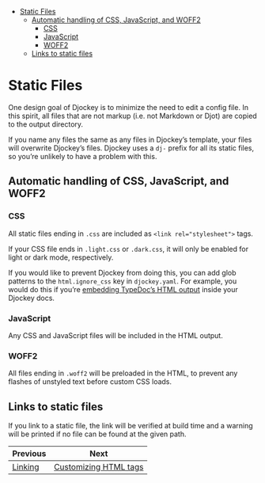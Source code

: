 <!--
  DO NOT EDIT THIS FILE DIRECTLY!
  It is generated by djockey.
-->
- [Static Files](../foundations/static_files.md#Static-Files)
  - [Automatic handling of CSS, JavaScript, and
    WOFF2](../foundations/static_files.md#Automatic-handling-of-CSS-JavaScript-and-WOFF2)
    - [CSS](../foundations/static_files.md#CSS)
    - [JavaScript](../foundations/static_files.md#JavaScript)
    - [WOFF2](../foundations/static_files.md#WOFF2)
  - [Links to static
    files](../foundations/static_files.md#Links-to-static-files)

<div id="Static-Files" class="section" id="Static-Files">

# Static Files

One design goal of Djockey is to minimize the need to edit a config
file. In this spirit, all files that are not markup (i.e. not Markdown
or Djot) are copied to the output directory.

If you name any files the same as any files in Djockey’s template, your
files will overwrite Djockey’s files. Djockey uses a `dj-` prefix for
all its static files, so you’re unlikely to have a problem with this.

<div id="Automatic-handling-of-CSS-JavaScript-and-WOFF2" class="section"
id="Automatic-handling-of-CSS-JavaScript-and-WOFF2">

## Automatic handling of CSS, JavaScript, and WOFF2

<div id="CSS" class="section" id="CSS">

### CSS

All static files ending in `.css` are included as
`<link rel="stylesheet">` tags.

If your CSS file ends in `.light.css` or `.dark.css`, it will only be
enabled for light or dark mode, respectively.

If you would like to prevent Djockey from doing this, you can add glob
patterns to the `html.ignore_css` key in `djockey.yaml`. For example,
you would do this if you’re [embedding TypeDoc’s HTML
output](../features/typedoc.md#typedoc-integration) inside your Djockey
docs.

</div>

<div id="JavaScript" class="section" id="JavaScript">

### JavaScript

Any CSS and JavaScript files will be included in the HTML output.

</div>

<div id="WOFF2" class="section" id="WOFF2">

### WOFF2

All files ending in `.woff2` will be preloaded in the HTML, to prevent
any flashes of unstyled text before custom CSS loads.

</div>

</div>

<div id="Links-to-static-files" class="section"
id="Links-to-static-files">

## Links to static files

If you link to a static file, the link will be verified at build time
and a warning will be printed if no file can be found at the given path.

</div>

</div>


| Previous | Next |
| - | - |
| [Linking](../foundations/linking.md) | [Customizing HTML tags](../foundations/custom_markup.md) |